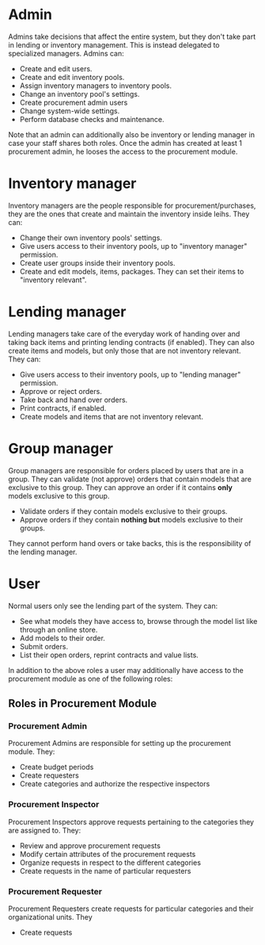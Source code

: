 # Admin

Admins take decisions that affect the entire system, but they don't take part in lending or inventory management. This is instead delegated to specialized managers. Admins can:

* Create and edit users.
* Create and edit inventory pools.
* Assign inventory managers to inventory pools.
* Change an inventory pool's settings.
* Create procurement admin users
* Change system-wide settings.
* Perform database checks and maintenance.

Note that an admin can additionally also be inventory or lending manager in case your staff shares both roles. Once the admin has created at least 1 procurement admin, he looses the access to the procurement module.

# Inventory manager

Inventory managers are the people responsible for procurement/purchases, they are the ones that create and maintain the inventory inside leihs. They can:

* Change their own inventory pools' settings.
* Give users access to their inventory pools, up to "inventory manager" permission.
* Create user groups inside their inventory pools.
* Create and edit models, items, packages. They can set their items to "inventory relevant".

# Lending manager

Lending managers take care of the everyday work of handing over and taking back items and printing lending contracts (if enabled). They can also create items and models, but only those that are not inventory relevant. They can:

* Give users access to their inventory pools, up to "lending manager" permission.
* Approve or reject orders.
* Take back and hand over orders.
* Print contracts, if enabled.
* Create models and items that are not inventory relevant.

# Group manager

Group managers are responsible for orders placed by users that are in a group. They can validate (not approve) orders that contain models that are exclusive to this group. They can approve an order if it contains **only** models exclusive to this group.

* Validate orders if they contain models exclusive to their groups.
* Approve orders if they contain **nothing but** models exclusive to their groups.

They cannot perform hand overs or take backs, this is the responsibility of the lending manager.

# User

Normal users only see the lending part of the system. They can:

* See what models they have access to, browse through the model list like through an online store.
* Add models to their order.
* Submit orders.
* List their open orders, reprint contracts and value lists.

In addition to the above roles a user may additionally have access to the procurement module as one of the following roles:

## Roles in Procurement Module

### Procurement Admin

Procurement Admins are responsible for setting up the procurement module. They:

* Create budget periods
* Create requesters
* Create categories and authorize the respective inspectors

### Procurement Inspector

Procurement Inspectors approve requests pertaining to the categories they are assigned to. They:

* Review and approve procurement requests
* Modify certain attributes of the procurement requests
* Organize requests in respect to the different categories
* Create requests in the name of particular requesters

### Procurement Requester

Procurement Requesters create requests for particular categories and their organizational units. They

* Create requests
